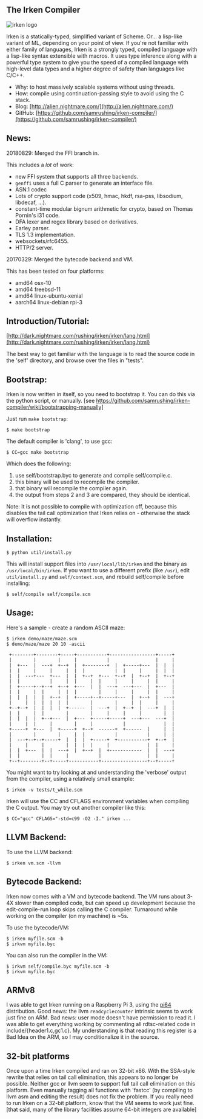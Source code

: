 The Irken Compiler
------------------

![irken logo](http://dark.nightmare.com/rushing/irken/irken/irken.svg "logo")

Irken is a statically-typed, simplified variant of Scheme.  Or... a
lisp-like variant of ML, depending on your point of view.  If you're
not familiar with either family of languages, Irken is a strongly
typed, compiled language with a lisp-like syntax extensible with
macros.  It uses type inference along with a powerful type system to
give you the speed of a compiled language with high-level data types
and a higher degree of safety than languages like C/C++.

* Why: to host massively scalable systems without using threads.
* How: compile using continuation-passing style to avoid using the C stack.
* Blog: [http://alien.nightmare.com/](http://alien.nightmare.com/)
* GitHub: [https://github.com/samrushing/irken-compiler/](https://github.com/samrushing/irken-compiler/)

News:
-----

20180829: Merged the FFI branch in.

  This includes a *lot* of work:

  * new FFI system that supports all three backends.
  * `genffi` uses a full C parser to generate an interface file.
  * ASN.1 codec
  * Lots of crypto support code (x509, hmac, hkdf, rsa-pss, libsodium, libdecaf, ...).
  * constant-time modular bignum arithmetic for crypto, based on Thomas Pornin's i31 code.
  * DFA lexer and regex library based on derivatives.
  * Earley parser.
  * TLS 1.3 implementation.
  * websockets/rfc6455.
  * HTTP/2 server.

20170329: Merged the bytecode backend and VM.

  This has been tested on four platforms:

  * amd64 osx-10
  * amd64 freebsd-11
  * amd64 linux-ubuntu-xenial
  * aarch64 linux-debian rpi-3

Introduction/Tutorial:
----------------------

  [http://dark.nightmare.com/rushing/irken/irken/lang.html](http://dark.nightmare.com/rushing/irken/irken/lang.html)

The best way to get familiar with the language is to read the source code in
the 'self' directory, and browse over the files in "tests".

Bootstrap:
----------

Irken is now written in itself, so you need to bootstrap it.  You can do this
via the python script, or manually.
[see https://github.com/samrushing/irken-compiler/wiki/bootstrapping-manually]

Just run ``make bootstrap``:

    $ make bootstrap

The default compiler is 'clang', to use gcc:

    $ CC=gcc make bootstrap

Which does the following:

1. use self/bootstrap.byc to generate and compile self/compile.c.
2. this binary will be used to recompile the compiler.
3. that binary will recompile the compiler again.
4. the output from steps 2 and 3 are compared, they should be identical.

Note: It is not possible to compile with optimization off, because
this disables the tail call optimization that Irken relies on -
otherwise the stack will overflow instantly.

Installation:
-------------

    $ python util/install.py

This will install support files into `/usr/local/lib/irken` and the binary as `/usr/local/bin/irken`.
If you want to use a different prefix (like `/usr`), edit `util/install.py` and `self/context.scm`, and
rebuild self/compile before installing:

    $ self/compile self/compile.scm

Usage:
------

Here's a sample - create a random ASCII maze:

    $ irken demo/maze/maze.scm
    $ demo/maze/maze 20 10 -ascii
    
     +--------+--------+-----+-----------+-----------------+-----+
     |        |        |     |           |                 |     |
     |  +---  |  ---+  +--+  |  +--------+  |  +-----+---  |  |  |
     |  |     |     |     |  |  |           |  |     |     |  |  |
     |  |  ---+---  +---  |  |  +--+  +---  +--+  |  +--+  |  +--+
     |  |           |     |  |     |  |     |     |     |  |     |
     |  +-----+--+--+  +--+  +---  |  |  ---+  ---+---  |  +---  |
     |  |     |  |     |  |  |        |     |     |     |  |     |
     |  |  |  |  |  +--+  |  +-----+--+-----+---  |  +--+  |  ---+
     |     |  |  |  |  |  |        |        |     |  |     |     |
     +--+--+  |  |  |  |  +------  |  ---+  |  +--+  |  ---+  |  |
     |  |     |  |        |        |     |     |     |        |  |
     |  |  |  |  +--+---  |  +---  +-----+-----+  ---+---  ---+  |
     |     |  |     |        |     |           |              |  |
     +-----+  +---  |  +-----+  +--+  ------+  +------  |     |  |
     |        |        |     |  |           |           |     |  |
     |  ---+--+--+-----+  |  |  |  +-----+  +-----------+  +--+  |
     |     |     |        |  |  |  |     |              |  |     |
     |  |  +---  |  |  ---+  |  +--+  |  +------------  |  |  ---+
     |  |        |  |     |           |                 |  |     |
     +--+--------+--+-----+-----------+-----------------+--+-----+


You might want to try looking at and understanding the 'verbose' output from the compiler,
using a relatively small example:

    $ irken -v tests/t_while.scm

Irken will use the CC and CFLAGS environment variables when compiling the C output.  You may
try out another compiler like this:

    $ CC="gcc" CFLAGS="-std=c99 -O2 -I." irken ...

LLVM Backend:
-------------

To use the LLVM backend:

    $ irken vm.scm -llvm


Bytecode Backend:
-----------------

Irken now comes with a VM and bytecode backend.  The VM runs about
3-4X slower than compiled code, but can speed up development because
the edit-compile-run loop skips calling the C compiler.  Turnaround
while working on the compiler (on my machine) is ~5s.

To use the bytecode/VM:

    $ irken myfile.scm -b
    $ irkvm myfile.byc

You can also run the compiler in the VM:

    $ irkvm self/compile.byc myfile.scm -b
    $ irkvm myfile.byc

ARMv8
-----

I was able to get Irken running on a Raspberry Pi 3, using
the [pi64](https://github.com/bamarni/pi64) distribution.  Good news:
the llvm `readcyclecounter` intrinsic seems to work just fine on ARM.
Bad news: user mode doesn't have permission to read it.  I was able to
get everything working by commenting all rdtsc-related code in
include/{header1.c,gc1.c}.  My understanding is that reading this
register is a Bad Idea on the ARM, so I may conditionalize it in the
source.


32-bit platforms
----------------

Once upon a time Irken compiled and ran on 32-bit x86.  With the
SSA-style rewrite that relies on tail call elimination, this appears
to no longer be possible.  Neither gcc or llvm seem to support full
tail call elimination on this platform.  Even manually tagging all
functions with 'fastcc' (by compiling to llvm asm and editing the
result) does not fix the problem.  If you really need to run Irken on
a 32-bit platform, know that the VM seems to work just fine.
[that said, many of the library facilities assume 64-bit integers are
 available]
